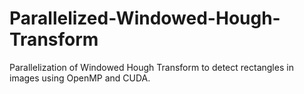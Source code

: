 # Parallelized-Windowed-Hough-Transform
Parallelization of Windowed Hough Transform to detect rectangles in images using OpenMP and CUDA.
